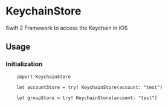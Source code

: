 # KeychainStore
Swift 2 Framework to access the Keychain in iOS

## Usage

### Initialization

```
	import KeychainStore
	
	let accountStore = try! KeychainStore(account: "test")
	
	let groupStore = try! KeychainStore(account: "test")
	
```